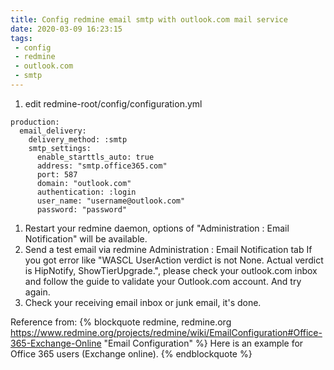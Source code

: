 ```yaml
---
title: Config redmine email smtp with outlook.com mail service
date: 2020-03-09 16:23:15
tags:
 - config
 - redmine
 - outlook.com
 - smtp
---
```


1. edit redmine-root/config/configuration.yml
<!-- more -->
```
production:
  email_delivery:
    delivery_method: :smtp
    smtp_settings:
      enable_starttls_auto: true
      address: "smtp.office365.com"
      port: 587
      domain: "outlook.com"
      authentication: :login
      user_name: "username@outlook.com"
      password: "password"
```
1. Restart your redmine daemon, options of "Administration : Email Notification" will be available.
1. Send a test email via redmine Administration : Email Notification tab
 If you got error like "WASCL UserAction verdict is not None. Actual verdict is HipNotify, ShowTierUpgrade.",
 please check your outlook.com inbox and follow the guide to validate your Outlook.com account.
 And try again.
1. Check your receiving email inbox or junk email, it's done.

Reference from:
{% blockquote redmine, redmine.org https://www.redmine.org/projects/redmine/wiki/EmailConfiguration#Office-365-Exchange-Online "Email Configuration" %}
Here is an example for Office 365 users (Exchange online).
{% endblockquote %}
